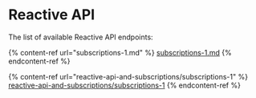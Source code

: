 # Reactive API

The list of available Reactive  API endpoints:

{% content-ref url="subscriptions-1.md" %}
[subscriptions-1.md](subscriptions-1.md)
{% endcontent-ref %}

{% content-ref url="reactive-api-and-subscriptions/subscriptions-1" %}
[reactive-api-and-subscriptions/subscriptions-1](reactive-api-and-subscriptions/subscriptions-1)
{% endcontent-ref %}

